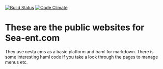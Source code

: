 [![Build Status](https://travis-ci.org/semdinsp/sea-ent-com.png)](https://travis-ci.org/semdinsp/sea-ent-com)
[![Code Climate](https://codeclimate.com/repos/5248ff56f3ea0037cd0004b5/badges/79db7122fa3f64026409/gpa.png)](https://codeclimate.com/repos/5248ff56f3ea0037cd0004b5/feed)
# These are the public websites for Sea-ent.com
They use nesta cms as a basic platform and haml for markdown.
There is some interesting haml code if you take a look through the pages to manage menus etc.

